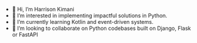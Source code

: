 - 👋 Hi, I’m Harrison Kimani
- 👀 I’m interested in implementing impactful solutions in Python.
- 🌱 I’m currently learning Kotlin and event-driven systems.
- 💞️ I’m looking to collaborate on Python codebases built on Django, Flask or FastAPI
